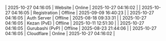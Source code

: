 | 2025-10-27 04:16:05 | Website | Online | 2025-10-27 04:16:02 |
| 2025-10-27 04:16:05 | Registration | Offline | 2025-09-09 16:40:23 |
| 2025-10-27 04:16:05 | Auth Server | Offline | 2025-08-18 09:33:31 |
| 2025-10-27 04:16:05 | Kezan (PvE) | Offline | 2025-10-11 12:51:30 |
| 2025-10-27 04:16:05 | Gurubashi (PvP) | Offline | 2025-08-23 21:44:06 |
| 2025-10-27 04:16:05 | Cloudflare | Online | 2025-10-27 04:16:02 |
